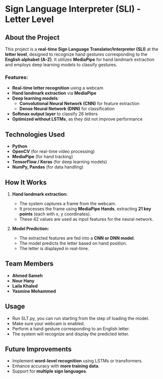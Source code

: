 # Sign Language Interpreter (SLI) - Letter Level

## About the Project
This project is a **real-time Sign Language Translator/Interpreter (SLI)** at the **letter level**, designed to recognize hand gestures corresponding to the **English alphabet (A-Z)**. It utilizes **MediaPipe** for hand landmark extraction and employs deep learning models to classify gestures.

### Features:
- **Real-time letter recognition** using a webcam
- **Hand landmark extraction** via **MediaPipe**
- **Deep learning models**:
  - **Convolutional Neural Network (CNN)** for feature extraction
  - **Dense Neural Network (DNN)** for classification
- **Softmax output layer** to classify 26 letters
- **Optimized without LSTMs**, as they did not improve performance

## Technologies Used
- **Python**
- **OpenCV** (for real-time video processing)
- **MediaPipe** (for hand tracking)
- **TensorFlow / Keras** (for deep learning models)
- **NumPy, Pandas** (for data handling)

## How It Works
1. **Hand landmark extraction:**
   - The system captures a frame from the webcam.
   - It processes the frame using **MediaPipe Hands**, extracting **21 key points** (each with x, y coordinates).
   - These 42 values are used as input features for the neural network.

2. **Model Prediction:**
   - The extracted features are fed into a **CNN or DNN model**.
   - The model predicts the letter based on hand position.
   - The letter is displayed in real-time.

## Team Members
- **Ahmed Sameh**
- **Nour Hany**
- **Laila Khaled**
- **Yasmine Mohammed**

## Usage
- Run SLT.py, you can run starting from the step of loading the model.
- Make sure your webcam is enabled.
- Perform a hand gesture corresponding to an English letter.
- The system will recognize and display the predicted letter.

## Future Improvements
- Implement **word-level recognition** using LSTMs or transformers.
- Enhance accuracy with **more training data**.
- Support for **multiple sign languages**.



